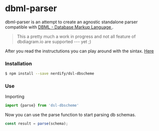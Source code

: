 # dbml-parser

dbml-parser is an attempt to create an agnostic standalone parser compatible with [DBML - Database Markup Language
](https://www.dbml.org/home/).
> This a pretty much a work in progress and not all feature of dbdiagram.io are supported --- yet ;)

After you read the instructutions you can play around with the sintax. [Here](https://sad-bell-d1d31e.netlify.app/)

### Installation

```sh
$ npm install --save nerdify/dsl-dbscheme
```

### Use
Importing
```javascript
import {parse} from 'dsl-dbscheme'
```

Now you can use the parse function to start parsing db schemas.
```javascript
const result = parse(schema);
```
